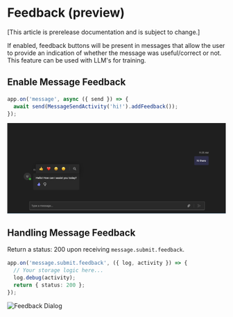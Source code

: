 # Feedback (preview)

[This article is prerelease documentation and is subject to change.]

If enabled, feedback buttons will be present in messages that allow the user to provide
an indication of whether the message was useful/correct or not. This feature can be used
with LLM's for training.

## Enable Message Feedback

```typescript
app.on('message', async ({ send }) => {
  await send(MessageSendActivity('hi!').addFeedback());
});
```

![Feedback Message](https://github.com/microsoft/teams.ts/blob/main/assets/screenshots/feedback_message.png?raw=true)

## Handling Message Feedback

Return a status: 200 upon receiving `message.submit.feedback`.

```typescript
app.on('message.submit.feedback', ({ log, activity }) => {
  // Your storage logic here...
  log.debug(activity);
  return { status: 200 };
});
```

![Feedback Dialog](https://github.com/microsoft/teams.ts/blob/main/screenshots/feedback_dialog.png?raw=true)